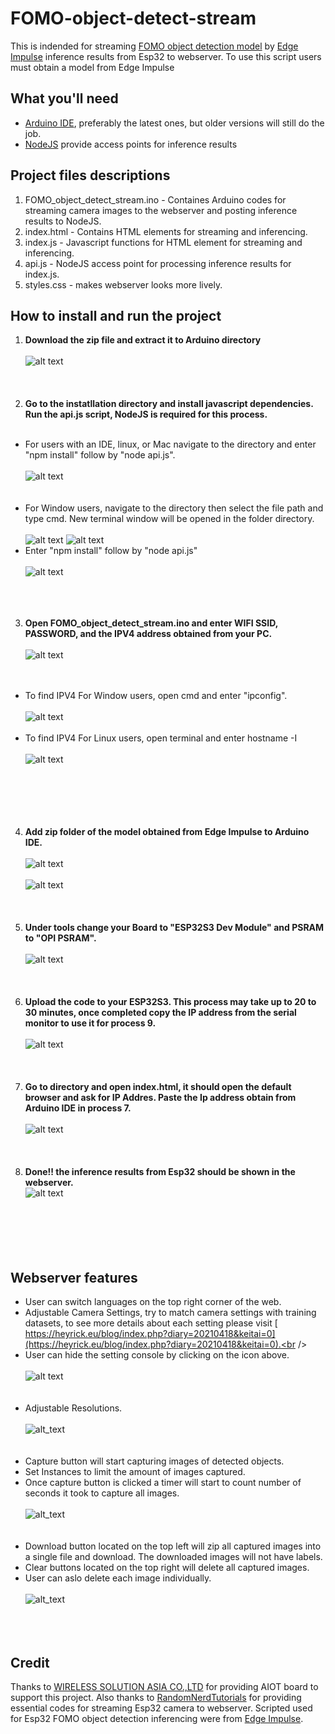 # FOMO-object-detect-stream
This is indended for streaming [FOMO object detection model](https://edge-impulse.gitbook.io/docs/edge-impulse-studio/learning-blocks/object-detection/fomo-object-detection-for-constrained-devices) by [Edge Impulse](https://edgeimpulse.com/) inference results from Esp32 to webserver. To use this script users must obtain a model from Edge Impulse

## What you'll need
- [Arduino IDE](https://www.arduino.cc/en/software), preferably the latest ones, but older versions will still do the job.
- [NodeJS](https://nodejs.org/en/download/package-manager/current) provide access points for inference results

## Project files descriptions

1. FOMO_object_detect_stream.ino - Containes Arduino codes for streaming camera images to the webserver and posting inference results to NodeJS.
2. index.html - Contains HTML elements for streaming and inferencing.
3. index.js - Javascript functions for HTML element for streaming and inferencing.
4. api.js - NodeJS access point for processing inference results for index.js.
5. styles.css - makes webserver looks more lively.

## How to install and run the project

1.  <strong> Download the zip file and extract it to Arduino directory </strong> <br /><br />
![alt text](/Images_for_readme/folder_directory.PNG)
<br /><br /><br /><br />
2.  <strong> Go to the instatllation directory and install javascript dependencies. Run the api.js script, NodeJS is required for this process. </strong><br /><br />
  - For users with an IDE, linux, or Mac navigate to the directory and enter "npm install" follow by "node api.js". <br /><br />
  ![alt text](/Images_for_readme/ide_run_api.PNG)
  <br /><br /><br />
- For Window users, navigate to the directory then select the file path and type cmd. New terminal window will be opened in the folder directory. <br /><br />
 ![alt text](/Images_for_readme/window_run_api1.PNG)
 ![alt text](/Images_for_readme/window_run_api2.PNG)
- Enter "npm install" follow by "node api.js" <br /><br />
 ![alt text](/Images_for_readme/window_run_api3.PNG)
  <br /><br /> <br /><br />
3.  <strong> Open FOMO_object_detect_stream.ino and enter WIFI SSID, PASSWORD, and the IPV4 address obtained from your PC. </strong> <br /><br />
![alt text](/Images_for_readme/wifi_ipv4.PNG)
<br /><br /><br />
  - To find IPV4 For Window users, open cmd and enter "ipconfig". <br /><br />
    ![alt text](/Images_for_readme/cmd_ipv4.PNG) <br /><br />
  - To find IPV4 For Linux users, open terminal and enter hostname -I <br /><br />
    ![alt text](Images_for_readme/terminal_ipv4.PNG) <br /><br />
<br /><br /><br /><br />
4. <strong> Add zip folder of the model obtained from Edge Impulse to Arduino IDE. </strong> <br /><br />
![alt text](Images_for_readme/arduino_model_zip.PNG)
<br /><br />
![alt text](Images_for_readme/FOMO_model_zip.PNG)
<br /><br /><br /><br />
5. <strong> Under tools change your Board to "ESP32S3 Dev Module" and PSRAM to "OPI PSRAM". </strong><br /><br />
![alt text](/Images_for_readme/IDE_configure.PNG)
<br /><br /><br /><br />
6. <strong> Upload the code to your ESP32S3. This process may take up to 20 to 30 minutes, once completed copy the IP address from the serial monitor to use it for process 9. </strong> <br /><br />
![alt text](/Images_for_readme/arduino_serial_monitor.PNG)
<br /><br /><br /><br />
7. <strong> Go to directory and open index.html, it should open the default browser and ask for IP Addres. Paste the Ip address obtain from Arduino IDE in process 7. </strong> <br /><br />
![alt text](/Images_for_readme/ip_prompt.PNG)
<br /><br /><br /><br />
9. <strong> Done!! the inference results from Esp32 should be shown in the webserver. </strong>  
![alt text](/Images_for_readme/done.PNG)<br /><br />
<br /><br /><br /><br />
## Webserver features
- User can switch languages on the top right corner of the web.<br />
- Adjustable Camera Settings, try to match camera settings with training datasets, to see more details about each setting please visit [
https://heyrick.eu/blog/index.php?diary=20210418&keitai=0](https://heyrick.eu/blog/index.php?diary=20210418&keitai=0).<br />
- User can hide the setting console by clicking on the icon above.<br /><br />
![alt text](/Images_for_readme/settings.PNG)
<br /><br /><br />
- Adjustable Resolutions. <br /><br />
![alt_text](/Images_for_readme/console.PNG)
<br /><br /><br />
- Capture button will start capturing images of detected objects. <br />
- Set Instances to limit the amount of images captured.  <br />
- Once capture button is clicked a timer will start to count number of seconds it took to capture all images.<br /> <br />
![alt_text](/Images_for_readme/console_seconds.PNG)
<br /><br /> <br />
- Download button located on the top left will zip all captured images into a single file and download. The downloaded images will not have labels.<br />
- Clear buttons located on the top right will delete all captured images.<br />
- User can aslo delete each image individually.<br /><br />
![alt_text](/Images_for_readme/gallery_img.PNG)
<br /> <br /><br /> <br />
## Credit
Thanks to [WIRELESS SOLUTION ASIA CO.,LTD](https://wirelesssolution.asia/) for providing AIOT board to support this project. Also thanks to [RandomNerdTutorials](https://RandomNerdTutorials.com/esp32-cam-video-streaming-web-server-camera-home-assistant) for providing essential codes for streaming Esp32 camera to webserver. Scripted used for Esp32 FOMO object detection inferencing were from [Edge Impulse](https://edge-impulse.gitbook.io/docs/edge-impulse-studio/learning-blocks/object-detection/fomo-object-detection-for-constrained-devices). 

